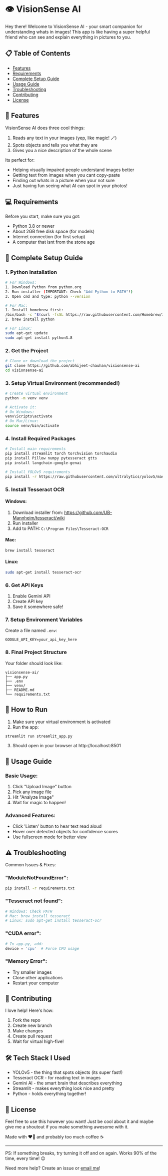 # 👁️ VisionSense AI

Hey there! Welcome to VisionSense AI - your smart companion for understanding whats in images! This app is like having a super helpful friend who can see and explain everything in pictures to you.

## 📋 Table of Contents
- [Features](#-features)
- [Requirements](#-requirements)
- [Complete Setup Guide](#-complete-setup-guide)
- [Usage Guide](#-usage-guide)
- [Troubleshooting](#-troubleshooting)
- [Contributing](#-contributing)
- [License](#-license)

## 🌟 Features

VisionSense AI does three cool things:
1. Reads any text in your images (yep, like magic! 🪄)
2. Spots objects and tells you what they are
3. Gives you a nice description of the whole scene

Its perfect for:
- Helping visually impaired people understand images better
- Getting text from images when you cant copy-paste
- Finding out whats in a picture when your not sure
- Just having fun seeing what AI can spot in your photos!

## 💻 Requirements

Before you start, make sure you got:
- Python 3.8 or newer
- About 2GB free disk space (for models)
- Internet connection (for first setup)
- A computer that isnt from the stone age

## 🔧 Complete Setup Guide

### 1. Python Installation
```bash
# For Windows:
1. Download Python from python.org
2. Run installer (IMPORTANT: Check "Add Python to PATH"!)
3. Open cmd and type: python --version

# For Mac:
1. Install homebrew first:
/bin/bash -c "$(curl -fsSL https://raw.githubusercontent.com/Homebrew/install/HEAD/install.sh)"
2. brew install python

# For Linux:
sudo apt-get update
sudo apt-get install python3.8
```

### 2. Get the Project
```bash
# Clone or download the project
git clone https://github.com/abhijeet-chauhan/visionsense-ai
cd visionsense-ai
```

### 3. Setup Virtual Environment (recommended!)
```bash
# Create virtual environment
python -m venv venv

# Activate it:
# On Windows:
venv\Scripts\activate
# On Mac/Linux:
source venv/bin/activate
```

### 4. Install Required Packages
```bash
# Install main requirements
pip install streamlit torch torchvision torchaudio
pip install Pillow numpy pytesseract gtts
pip install langchain-google-genai

# Install YOLOv5 requirements
pip install -r https://raw.githubusercontent.com/ultralytics/yolov5/master/requirements.txt
```

### 5. Install Tesseract OCR

#### Windows:
1. Download installer from: https://github.com/UB-Mannheim/tesseract/wiki
2. Run installer
3. Add to PATH: `C:\Program Files\Tesseract-OCR`

#### Mac:
```bash
brew install tesseract
```

#### Linux:
```bash
sudo apt-get install tesseract-ocr
```

### 6. Get API Keys
1. Enable Gemini API
2. Create API key
3. Save it somewhere safe!

### 7. Setup Environment Variables
Create a file named `.env`:
```
GOOGLE_API_KEY=your_api_key_here
```

### 8. Final Project Structure
Your folder should look like:
```
visionsense-ai/
├── app.py
├── .env
├── venv/
├── README.md
└── requirements.txt
```

## 🚀 How to Run

1. Make sure your virtual environment is activated
2. Run the app:
```bash
streamlit run streamlit_app.py
```
3. Should open in your browser at http://localhost:8501

## 👀 Usage Guide

### Basic Usage:
1. Click "Upload Image" button
2. Pick any image file
3. Hit "Analyze Image"
4. Wait for magic to happen!

### Advanced Features:
- Click 'Listen' button to hear text read aloud
- Hover over detected objects for confidence scores
- Use fullscreen mode for better view

## ⚠️ Troubleshooting

Common Issues & Fixes:

### "ModuleNotFoundError":
```bash
pip install -r requirements.txt
```

### "Tesseract not found":
```bash
# Windows: Check PATH
# Mac: brew install tesseract
# Linux: sudo apt-get install tesseract-ocr
```

### "CUDA error":
```python
# In app.py, add:
device = 'cpu'  # Force CPU usage
```

### "Memory Error":
- Try smaller images
- Close other applications
- Restart your computer

## 🤝 Contributing

I love help! Here's how:
1. Fork the repo
2. Create new branch
3. Make changes
4. Create pull request
5. Wait for virtual high-five!

## 🛠️ Tech Stack I Used

- YOLOv5 - the thing that spots objects (its super fast!)
- Tesseract OCR - for reading text in images
- Gemini AI - the smart brain that describes everything
- Streamlit - makes everything look nice and pretty
- Python - holds everything together!

## 📝 License

Feel free to use this however you want! Just be cool about it and maybe give me a shoutout if you make something awesome with it.

Made with ❤️‍🔥 and probably too much coffee ☕

---
PS: If something breaks, try turning it off and on again. Works 90% of the time, every time! 😉

Need more help? Create an issue or [email me](mailto:abhijeetchauhan025@example.com)!
